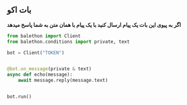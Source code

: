 ## بات اکو

**اگر به پیوی این بات یک پیام ارسال کنید با یک پیام با همان متن به شما پاسخ میدهد**

```python
from balethon import Client
from balethon.conditions import private, text

bot = Client("TOKEN")


@bot.on_message(private & text)
async def echo(message):
    await message.reply(message.text)


bot.run()
```